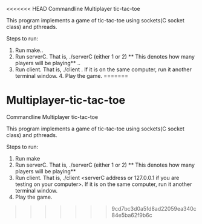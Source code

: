 <<<<<<< HEAD
Commandline Multiplayer tic-tac-toe

This program implements a game of tic-tac-toe using sockets(C socket class) and pthreads.

Steps to run: 
1. Run make.. 
2. Run serverC. That is, ./serverC (either 1 or 2) ** This denotes how many players will be playing** ..
3. Run client. That is, ./client . If it is on the same computer, run it another terminal window. 4. Play the game.
=======
# Multiplayer-tic-tac-toe
Commandline Multiplayer tic-tac-toe

This program implements a game of tic-tac-toe using sockets(C socket class) and pthreads. 

Steps to run:
1. Run make
2. Run serverC. That is, ./serverC (either 1 or 2)  ** This denotes how many players will be playing**
3. Run client. That is, ./client <serverC address or 127.0.0.1 if you are testing on your computer>. If it is on the same computer, run it another terminal window. 
4. Play the game. 
>>>>>>> 9cd7bc3d0a5fd8ad22059ea340c84e5ba62f9b6c

